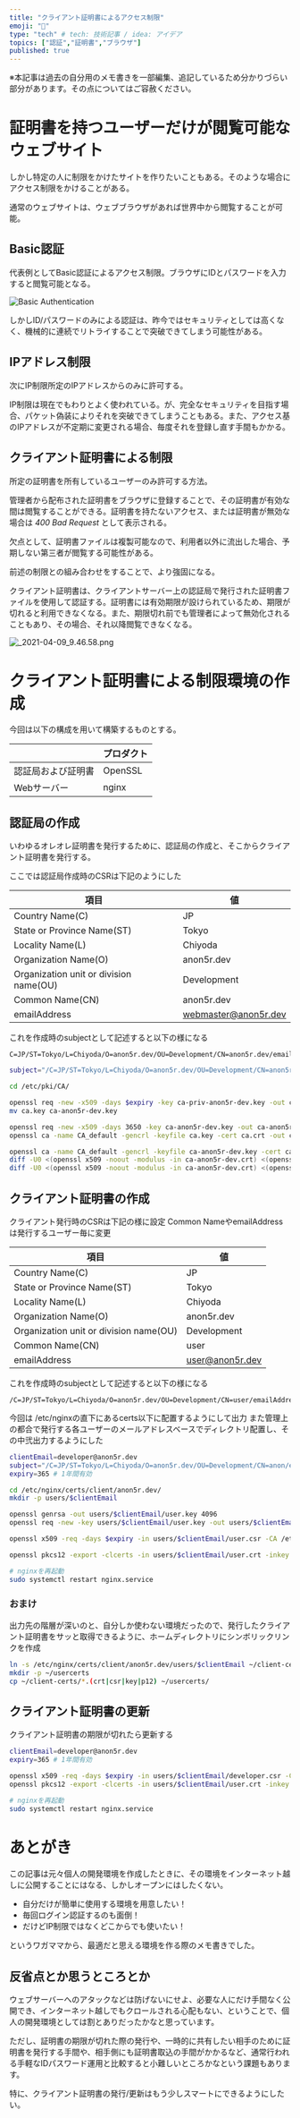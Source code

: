 ```yaml
---
title: "クライアント証明書によるアクセス制限"
emoji: "🔏"
type: "tech" # tech: 技術記事 / idea: アイデア
topics: ["認証","証明書","ブラウザ"]
published: true
---
```

※本記事は過去の自分用のメモ書きを一部編集、追記しているため分かりづらい部分があります。その点についてはご容赦ください。

# 証明書を持つユーザーだけが閲覧可能なウェブサイト

しかし特定の人に制限をかけたサイトを作りたいこともある。そのような場合にアクセス制限をかけることがある。

通常のウェブサイトは、ウェブブラウザがあれば世界中から閲覧することが可能。

## Basic認証

代表例としてBasic認証によるアクセス制限。ブラウザにIDとパスワードを入力すると閲覧可能となる。

![Basic Authentication](/images/f5b36a830d2267/basic_auth_dialog.png)

しかしID/パスワードのみによる認証は、昨今ではセキュリティとしては高くなく、機械的に連続でリトライすることで突破できてしまう可能性がある。

## IPアドレス制限

次にIP制限所定のIPアドレスからのみに許可する。

IP制限は現在でもわりとよく使われている。が、完全なセキュリティを目指す場合、パケット偽装によりそれを突破できてしまうこともある。また、アクセス基のIPアドレスが不定期に変更される場合、毎度それを登録し直す手間もかかる。

## クライアント証明書による制限

所定の証明書を所有しているユーザーのみ許可する方法。

管理者から配布された証明書をブラウザに登録することで、その証明書が有効な間は閲覧することができる。証明書を持たないアクセス、または証明書が無効な場合は *400 Bad Request* として表示される。

欠点として、証明書ファイルは複製可能なので、利用者以外に流出した場合、予期しない第三者が閲覧する可能性がある。

前述の制限との組み合わせをすることで、より強固になる。

クライアント証明書は、クライアントサーバー上の認証局で発行された証明書ファイルを使用して認証する。証明書には有効期限が設けられているため、期限が切れると利用できなくなる。また、期限切れ前でも管理者によって無効化されることもあり、その場合、それ以降閲覧できなくなる。

![_2021-04-09_9.46.58.png](/images/f5b36a830d2267/_2021-04-09_9.46.58.png)

# クライアント証明書による制限環境の作成

今回は以下の構成を用いて構築するものとする。

||プロダクト|
|---|---|
|認証局および証明書|OpenSSL|
|Webサーバー|nginx|


## 認証局の作成

いわゆるオレオレ証明書を発行するために、認証局の作成と、そこからクライアント証明書を発行する。

ここでは認証局作成時のCSRは下記のようにした

|項目|値|
|-------|-----|
|Country Name(C)|JP|
|State or Province Name(ST)|Tokyo|
|Locality Name(L)|Chiyoda|
|Organization Name(O)|anon5r.dev|
|Organization unit or division name(OU)|Development|
|Common Name(CN)|anon5r.dev|
|emailAddress|webmaster@anon5r.dev|

これを作成時のsubjectとして記述すると以下の様になる

```
C=JP/ST=Tokyo/L=Chiyoda/O=anon5r.dev/OU=Development/CN=anon5r.dev/emailAddress=webmaster@anon5r.dev
```

```bash
subject="/C=JP/ST=Tokyo/L=Chiyoda/O=anon5r.dev/OU=Development/CN=anon5r.dev/emailAddress=webmaster@anon5r.dev"

cd /etc/pki/CA/

openssl req -new -x509 -days $expiry -key ca-priv-anon5r-dev.key -out ca-priv-anon5r-dev.crt -subj $subject
mv ca.key ca-anon5r-dev.key

openssl req -new -x509 -days 3650 -key ca-anon5r-dev.key -out ca-anon5r-dev.crt -subj $subject
openssl ca -name CA_default -gencrl -keyfile ca.key -cert ca.crt -out ca.crl -crldays 730

openssl ca -name CA_default -gencrl -keyfile ca-anon5r-dev.key -cert ca-anon5r-dev.crt -out ca-anon5r-dev.crl -crldays 3650
diff -U0 <(openssl x509 -noout -modulus -in ca-anon5r-dev.crt) <(openssl rsa -noout -modulus -in ca-anon5r-dev.key)
diff -U0 <(openssl x509 -noout -modulus -in ca-anon5r-dev.crt) <(openssl rsa -noout -modulus -in ca-anon5r-dev.key)
```

## クライアント証明書の作成

クライアント発行時のCSRは下記の様に設定
Common NameやemailAddressは発行するユーザー毎に変更

|項目|値|
|-------|-----|
|Country Name(C)|JP|
|State or Province Name(ST)|Tokyo|
|Locality Name(L)|Chiyoda|
|Organization Name(O)|anon5r.dev|
|Organization unit or division name(OU)|Development|
|Common Name(CN)|user|
|emailAddress|user@anon5r.dev|

これを作成時のsubjectとして記述すると以下の様になる

```
/C=JP/ST=Tokyo/L=Chiyoda/O=anon5r.dev/OU=Development/CN=user/emailAddress=user@anon5r.dev
```

今回は /etc/nginxの直下にあるcerts以下に配置するようにして出力
また管理上の都合で発行する各ユーザーのメールアドレスベースでディレクトリ配置し、その中弐出力するようにした

```bash
clientEmail=developer@anon5r.dev
subject="/C=JP/ST=Tokyo/L=Chiyoda/O=anon5r.dev/OU=Development/CN=anon/emailAddress=$clientEmail"
expiry=365 # 1年間有効

cd /etc/nginx/certs/client/anon5r.dev/
mkdir -p users/$clientEmail

openssl genrsa -out users/$clientEmail/user.key 4096
openssl req -new -key users/$clientEmail/user.key -out users/$clientEmail/user.csr -subj $subject

openssl x509 -req -days $expiry -in users/$clientEmail/user.csr -CA /etc/nginx/certs/client/anon5r.dev/ca.crt -CAkey /etc/nginx/certs/client/anon5r.dev/ca.key -CAcreateserial -CAserial ../ca.seq -out users/$clientEmail/user.crt

openssl pkcs12 -export -clcerts -in users/$clientEmail/user.crt -inkey users/$clientEmail/user.key -out users/$clientEmail/user.p12

# nginxを再起動
sudo systemctl restart nginx.service
```

### おまけ

出力先の階層が深いのと、自分しか使わない環境だったので、発行したクライアント証明書をサッと取得できるように、ホームディレクトリにシンボリックリンクを作成

```bash
ln -s /etc/nginx/certs/client/anon5r.dev/users/$clientEmail ~/client-certs
mkdir -p ~/usercerts
cp ~/client-certs/*.(crt|csr|key|p12) ~/usercerts/
```


## クライアント証明書の更新

クライアント証明書の期限が切れたら更新する


```bash
clientEmail=developer@anon5r.dev
expiry=365 # 1年間有効

openssl x509 -req -days $expiry -in users/$clientEmail/developer.csr -CA /etc/nginx/certs/client/anon5r.dev/ca.crt -CAkey /etc/nginx/certs/client/anon5r.dev/ca.key -CAcreateserial -CAserial ../ca.seq -out users/$clientEmail/user.crt
openssl pkcs12 -export -clcerts -in users/$clientEmail/user.crt -inkey users/$clientEmail/user.key -out users/$clientEmail/user.p12

# nginxを再起動
sudo systemctl restart nginx.service
```

# あとがき

この記事は元々個人の開発環境を作成したときに、その環境をインターネット越しに公開することにはなる、しかしオープンにはしたくない。

- 自分だけが簡単に使用する環境を用意したい！
- 毎回ログイン認証するのも面倒！
- だけどIP制限ではなくどこからでも使いたい！

というワガママから、最適だと思える環境を作る際のメモ書きでした。


## 反省点とか思うところとか

ウェブサーバーへのアタックなどは防げないにせよ、必要な人にだけ手間なく公開でき、インターネット越しでもクロールされる心配もない、ということで、個人の開発環境としては割とありだったかなと思っています。

ただし、証明書の期限が切れた際の発行や、一時的に共有したい相手のために証明書を発行する手間や、相手側にも証明書取込の手間がかかるなど、通常行われる手軽なIDパスワード運用と比較すると小難しいところかなという課題もあります。


特に、クライアント証明書の発行/更新はもう少しスマートにできるようにしたい。

